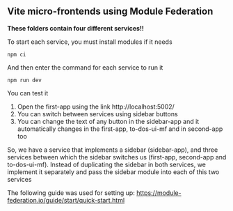 ## Vite micro-frontends using Module Federation

**These folders contain four different services!!**

To start each service, you must install modules if it needs
```
npm ci
```

And then enter the command for each service to run it
```
npm run dev
```

You can test it 

1. Open the first-app using the link http://localhost:5002/ 
2. You can switch between services using sidebar buttons
3. You can change the text of any button in the sidebar-app and it automatically changes in the first-app, to-dos-ui-mf and in second-app too

So, we have a service that implements a sidebar (sidebar-app), and three services between which the sidebar switches us (first-app, second-app and to-dos-ui-mf). Instead of duplicating the sidebar in both services, we implement it separately and pass the sidebar module into each of this two services

The following guide was used for setting up:
https://module-federation.io/guide/start/quick-start.html